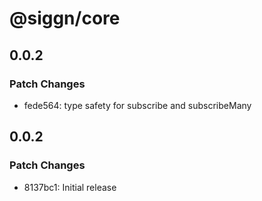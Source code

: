 # @siggn/core

## 0.0.2

### Patch Changes

- fede564: type safety for subscribe and subscribeMany

## 0.0.2

### Patch Changes

- 8137bc1: Initial release
